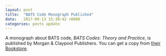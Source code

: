 ```yaml
---
layout: post
title:  "BATS Code Monograph Published"
date:   2017-09-13 15:30:42 +0800
categories: posts update
---
```


A monograph about BATS code, _BATS Codes: Theory and Practice_, is published by Morgan & Claypool Publishers. You can get a copy from [their Bookstore](http://www.morganclaypoolpublishers.com/catalog_Orig/product_info.php?products_id=1111).
